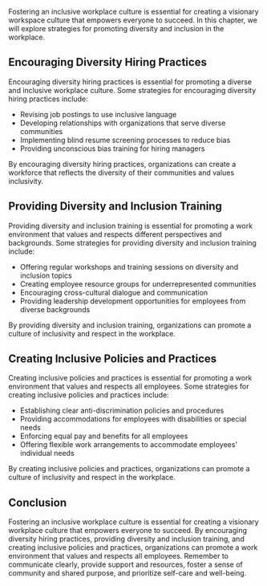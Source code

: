 
Fostering an inclusive workplace culture is essential for creating a visionary workspace culture that empowers everyone to succeed. In this chapter, we will explore strategies for promoting diversity and inclusion in the workplace.

Encouraging Diversity Hiring Practices
--------------------------------------

Encouraging diversity hiring practices is essential for promoting a diverse and inclusive workplace culture. Some strategies for encouraging diversity hiring practices include:

* Revising job postings to use inclusive language
* Developing relationships with organizations that serve diverse communities
* Implementing blind resume screening processes to reduce bias
* Providing unconscious bias training for hiring managers

By encouraging diversity hiring practices, organizations can create a workforce that reflects the diversity of their communities and values inclusivity.

Providing Diversity and Inclusion Training
------------------------------------------

Providing diversity and inclusion training is essential for promoting a work environment that values and respects different perspectives and backgrounds. Some strategies for providing diversity and inclusion training include:

* Offering regular workshops and training sessions on diversity and inclusion topics
* Creating employee resource groups for underrepresented communities
* Encouraging cross-cultural dialogue and communication
* Providing leadership development opportunities for employees from diverse backgrounds

By providing diversity and inclusion training, organizations can promote a culture of inclusivity and respect in the workplace.

Creating Inclusive Policies and Practices
-----------------------------------------

Creating inclusive policies and practices is essential for promoting a work environment that values and respects all employees. Some strategies for creating inclusive policies and practices include:

* Establishing clear anti-discrimination policies and procedures
* Providing accommodations for employees with disabilities or special needs
* Enforcing equal pay and benefits for all employees
* Offering flexible work arrangements to accommodate employees' individual needs

By creating inclusive policies and practices, organizations can promote a culture of inclusivity and respect in the workplace.

Conclusion
----------

Fostering an inclusive workplace culture is essential for creating a visionary workplace culture that empowers everyone to succeed. By encouraging diversity hiring practices, providing diversity and inclusion training, and creating inclusive policies and practices, organizations can promote a work environment that values and respects all employees. Remember to communicate clearly, provide support and resources, foster a sense of community and shared purpose, and prioritize self-care and well-being.
